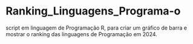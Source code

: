 # Ranking_Linguagens_Programa-o
script em linguagem de Programação R, para criar um gráfico de barra e mostrar o ranking das linguagens de Programação em 2024.
